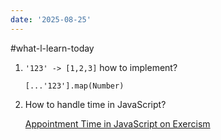 ```yaml
---
date: '2025-08-25'
---
```


#what-l-learn-today

1.  `'123' -> [1,2,3]` how to implement?

    `[...'123'].map(Number)`

2.  How to handle time in JavaScript?

    [Appointment Time in JavaScript on Exercism](https://exercism.org/tracks/javascript/exercises/appointment-time)
